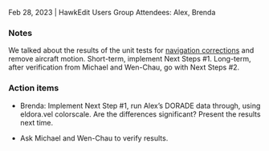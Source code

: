 Feb 28, 2023 | HawkEdit Users Group
Attendees: Alex, Brenda

### Notes
We talked about the results of the unit tests for [navigation corrections]() and remove aircraft motion.
Short-term, implement Next Steps #1. Long-term, after verification from Michael and Wen-Chau, go with Next Steps #2.

### Action items
* Brenda: Implement Next Step #1, run Alex’s DORADE data through, using eldora.vel colorscale.  Are the differences significant?
Present the results next time.

* Ask Michael and Wen-Chau to verify results.
